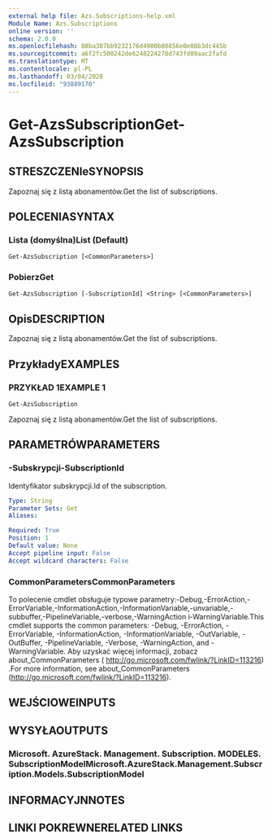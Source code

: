 ```yaml
---
external help file: Azs.Subscriptions-help.xml
Module Name: Azs.Subscriptions
online version: ''
schema: 2.0.0
ms.openlocfilehash: 88ba307bb9232176d4900b80856e0e08b3dc445b
ms.sourcegitcommit: a6f2fc500242de6248224278d743fd09aac2fafd
ms.translationtype: MT
ms.contentlocale: pl-PL
ms.lasthandoff: 03/04/2020
ms.locfileid: "93889170"
---
```

# <span data-ttu-id="ba854-101">Get-AzsSubscription</span><span class="sxs-lookup"><span data-stu-id="ba854-101">Get-AzsSubscription</span></span>

## <span data-ttu-id="ba854-102">STRESZCZENIe</span><span class="sxs-lookup"><span data-stu-id="ba854-102">SYNOPSIS</span></span>
<span data-ttu-id="ba854-103">Zapoznaj się z listą abonamentów.</span><span class="sxs-lookup"><span data-stu-id="ba854-103">Get the list of subscriptions.</span></span>

## <span data-ttu-id="ba854-104">POLECENIA</span><span class="sxs-lookup"><span data-stu-id="ba854-104">SYNTAX</span></span>

### <span data-ttu-id="ba854-105">Lista (domyślna)</span><span class="sxs-lookup"><span data-stu-id="ba854-105">List (Default)</span></span>
```
Get-AzsSubscription [<CommonParameters>]
```

### <span data-ttu-id="ba854-106">Pobierz</span><span class="sxs-lookup"><span data-stu-id="ba854-106">Get</span></span>
```
Get-AzsSubscription [-SubscriptionId] <String> [<CommonParameters>]
```

## <span data-ttu-id="ba854-107">Opis</span><span class="sxs-lookup"><span data-stu-id="ba854-107">DESCRIPTION</span></span>
<span data-ttu-id="ba854-108">Zapoznaj się z listą abonamentów.</span><span class="sxs-lookup"><span data-stu-id="ba854-108">Get the list of subscriptions.</span></span>

## <span data-ttu-id="ba854-109">Przykłady</span><span class="sxs-lookup"><span data-stu-id="ba854-109">EXAMPLES</span></span>

### <span data-ttu-id="ba854-110">PRZYKŁAD 1</span><span class="sxs-lookup"><span data-stu-id="ba854-110">EXAMPLE 1</span></span>
```
Get-AzsSubscription
```

<span data-ttu-id="ba854-111">Zapoznaj się z listą abonamentów.</span><span class="sxs-lookup"><span data-stu-id="ba854-111">Get the list of subscriptions.</span></span>

## <span data-ttu-id="ba854-112">PARAMETRÓW</span><span class="sxs-lookup"><span data-stu-id="ba854-112">PARAMETERS</span></span>

### <span data-ttu-id="ba854-113">-Subskrypcji</span><span class="sxs-lookup"><span data-stu-id="ba854-113">-SubscriptionId</span></span>
<span data-ttu-id="ba854-114">Identyfikator subskrypcji.</span><span class="sxs-lookup"><span data-stu-id="ba854-114">Id of the subscription.</span></span>

```yaml
Type: String
Parameter Sets: Get
Aliases:

Required: True
Position: 1
Default value: None
Accept pipeline input: False
Accept wildcard characters: False
```

### <span data-ttu-id="ba854-115">CommonParameters</span><span class="sxs-lookup"><span data-stu-id="ba854-115">CommonParameters</span></span>
<span data-ttu-id="ba854-116">To polecenie cmdlet obsługuje typowe parametry:-Debug,-ErrorAction,-ErrorVariable,-InformationAction,-InformationVariable,-unvariable,-subbuffer,-PipelineVariable,-verbose,-WarningAction i-WarningVariable.</span><span class="sxs-lookup"><span data-stu-id="ba854-116">This cmdlet supports the common parameters: -Debug, -ErrorAction, -ErrorVariable, -InformationAction, -InformationVariable, -OutVariable, -OutBuffer, -PipelineVariable, -Verbose, -WarningAction, and -WarningVariable.</span></span> <span data-ttu-id="ba854-117">Aby uzyskać więcej informacji, zobacz about_CommonParameters ( http://go.microsoft.com/fwlink/?LinkID=113216) .</span><span class="sxs-lookup"><span data-stu-id="ba854-117">For more information, see about_CommonParameters (http://go.microsoft.com/fwlink/?LinkID=113216).</span></span>

## <span data-ttu-id="ba854-118">WEJŚCIOWE</span><span class="sxs-lookup"><span data-stu-id="ba854-118">INPUTS</span></span>

## <span data-ttu-id="ba854-119">WYSYŁA</span><span class="sxs-lookup"><span data-stu-id="ba854-119">OUTPUTS</span></span>

### <span data-ttu-id="ba854-120">Microsoft. AzureStack. Management. Subscription. MODELES. SubscriptionModel</span><span class="sxs-lookup"><span data-stu-id="ba854-120">Microsoft.AzureStack.Management.Subscription.Models.SubscriptionModel</span></span>

## <span data-ttu-id="ba854-121">INFORMACYJN</span><span class="sxs-lookup"><span data-stu-id="ba854-121">NOTES</span></span>

## <span data-ttu-id="ba854-122">LINKI POKREWNE</span><span class="sxs-lookup"><span data-stu-id="ba854-122">RELATED LINKS</span></span>
